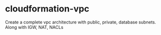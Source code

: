# cloudformation-vpc
Create a complete vpc architecture with public, private, database subnets. Along with IGW, NAT, NACLs
